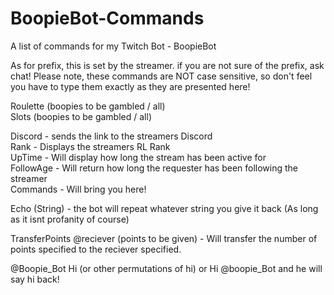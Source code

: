 # BoopieBot-Commands
A list of commands for my Twitch Bot - BoopieBot <br />

As for prefix, this is set by the streamer. if you are not sure of the prefix, ask chat! Please note, these commands are NOT case sensitive, so don't feel you have to type them exactly as they are presented here! <br />

Roulette (boopies to be gambled / all) <br />
Slots (boopies to be gambled / all) <br />

Discord - sends the link to the streamers Discord <br />
Rank - Displays the streamers RL Rank <br />
UpTime - Will display how long the stream has been active for <br />
FollowAge - Will return how long the requester has been following the streamer <br />
Commands - Will bring you here! <br />

Echo (String) - the bot will repeat whatever string you give it back (As long as it isnt profanity of course) <br />

TransferPoints @reciever (points to be given) - Will transfer the number of points specified to the reciever specified. <br />

@Boopie_Bot Hi (or other permutations of hi) or Hi @boopie_Bot and he will say hi back! <br />
